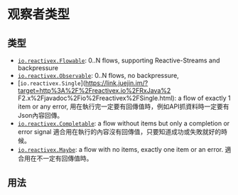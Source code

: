 # 观察者类型

## 类型

- [`io.reactivex.Flowable`](https://link.juejin.im/?target=http%3A%2F%2Freactivex.io%2FRxJava%2F2.x%2Fjavadoc%2Fio%2Freactivex%2FFlowable.html): 0..N flows, supporting Reactive-Streams and backpressure
- [`io.reactivex.Observable`](https://link.juejin.im/?target=http%3A%2F%2Freactivex.io%2FRxJava%2F2.x%2Fjavadoc%2Fio%2Freactivex%2FObservable.html): 0..N flows, no backpressure,
- [`io.reactivex.Single`](https://link.juejin.im/?target=http%3A%2F%2Freactivex.io%2FRxJava%2
  F2.x%2Fjavadoc%2Fio%2Freactivex%2FSingle.html): a flow of exactly 1 item or any error,
  用在執行完一定要有回傳值時，例如API抓資料時一定要有Json內容回傳。
- [`io.reactivex.Completable`](https://link.juejin.im/?target=http%3A%2F%2Freactivex.io%2FRxJava%2F2.x%2Fjavadoc%2Fio%2Freactivex%2FCompletable.html): a flow without items but only a completion or error signal
  適合用在執行的內容沒有回傳值，只要知道成功或失敗就好的時候。
- [`io.reactivex.Maybe`](https://link.juejin.im/?target=http%3A%2F%2Freactivex.io%2FRxJava%2F2.x%2Fjavadoc%2Fio%2Freactivex%2FMaybe.html): a flow with no items, exactly one item or an error.
  適合用在不一定有回傳值時。



## 用法



